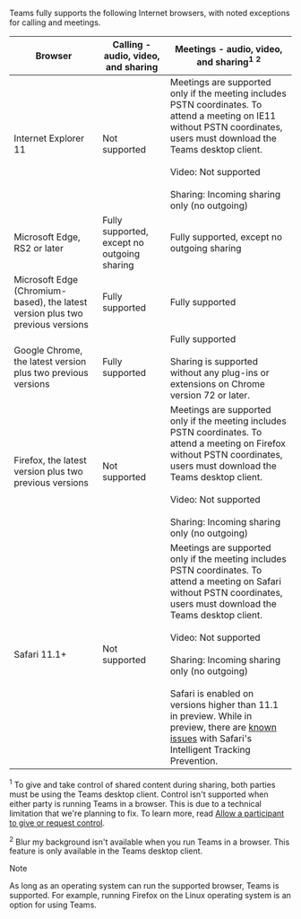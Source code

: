 Teams fully supports the following Internet browsers, with noted exceptions for calling and meetings.


|Browser  |Calling - audio, video, and sharing  |Meetings - audio, video, and sharing<sup>1</sup> <sup>2</sup>  |
|---------|---------|---------|
|Internet Explorer 11     |Not supported         |Meetings are supported only if the meeting includes PSTN coordinates. To attend a meeting on IE11 without PSTN coordinates, users must download the Teams desktop client.<br><br>Video: Not supported<br><br>Sharing: Incoming sharing only (no outgoing)     |
|Microsoft Edge, RS2 or later     |Fully supported, except no outgoing sharing         |Fully supported, except no outgoing sharing         |
|Microsoft Edge (Chromium-based), the latest version plus two previous versions     | Fully supported    |Fully supported         |
|Google Chrome, the latest version plus two previous versions       |Fully supported |Fully supported <br> <br>Sharing is supported without any plug-ins or extensions on Chrome version 72 or later.       |
|Firefox, the latest version plus two previous versions     |Not supported         |Meetings are supported only if the meeting includes PSTN coordinates. To attend a meeting on Firefox without PSTN coordinates, users must download the Teams desktop client.<br><br>Video: Not supported<br><br>Sharing: Incoming sharing only (no outgoing)     |
|Safari 11.1+     | Not supported        |Meetings are supported only if the meeting includes PSTN coordinates. To attend a meeting on Safari without PSTN coordinates, users must download the Teams desktop client.<br><br>Video: Not supported<br><br>Sharing: Incoming sharing only (no outgoing)<br><br>Safari is enabled on versions higher than 11.1 in preview. While in preview, there are [known issues](https://support.office.com/article/safari-browser-support-1aac0a7c-35a8-42c1-a7df-f674afe234df) with Safari's Intelligent Tracking Prevention.      |

<sup>1</sup> To give and take control of shared content during sharing, both parties must be using the Teams desktop client. Control isn't supported when either party is running Teams in a browser. This is due to a technical limitation that we're planning to fix. To learn more, read [Allow a participant to give or request control](../meeting-policies-in-teams.md#allow-a-participant-to-give-or-request-control).

<sup>2</sup> Blur my background isn't available when you run Teams in a browser. This feature is only available in the Teams desktop client.

> [!NOTE]
> As long as an operating system can run the supported browser, Teams is supported. For example, running Firefox on the Linux operating system is an option for using Teams.
